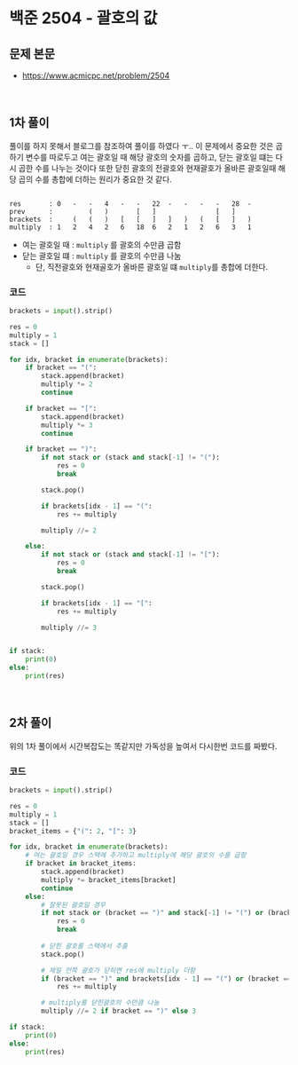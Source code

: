# 백준 2504 - 괄호의 값

## 문제 본문

- https://www.acmicpc.net/problem/2504

<br>

## 1차 풀이

풀이를 하지 못해서 블로그를 참조하여 풀이를 하였다 ㅜ.. 이 문제에서 중요한 것은 곱하기 변수를 따로두고 여는 괄호일 때 해당 괄호의 숫자를 곱하고, 닫는 괄호일 떄는 다시 곱한 수를 나누는 것이다 또한 닫힌 괄호의 전괄호와 현재괄호가 올바른 괄호일때 해당 곱의 수를 총합에 더하는 원리가 중요한 것 같다.

```                

res       : 0   -   -   4   -   -   22  -   -   -   -   28  -
prev      :         (   )       [   ]               [   ]       
brackets  :     (   (   )   [   [   ]   ]   )   (   [   ]   )
multiply  : 1   2   4   2   6   18  6   2   1   2   6   3   1
```

- 여는 괄호일 때 : `multiply` 를 괄호의 수만큼 곱함
- 닫는 괄호일 떄 : `multiply` 를 괄호의 수만큼 나눔
  - 단, 직전괄호와 현재골호가 올바른 괄호일 떄  `multiply`를 총합에 더한다.


### 코드

```python
brackets = input().strip()

res = 0
multiply = 1
stack = []

for idx, bracket in enumerate(brackets):
    if bracket == "(":
        stack.append(bracket)
        multiply *= 2
        continue

    if bracket == "[":
        stack.append(bracket)
        multiply *= 3
        continue

    if bracket == ")":
        if not stack or (stack and stack[-1] != "("):
            res = 0
            break

        stack.pop()

        if brackets[idx - 1] == "(":
            res += multiply

        multiply //= 2

    else:
        if not stack or (stack and stack[-1] != "["):
            res = 0
            break

        stack.pop()

        if brackets[idx - 1] == "[":
            res += multiply

        multiply //= 3


if stack:
    print(0)
else:
    print(res)
```

<br>

## 2차 풀이

위의 1차 풀이에서 시간복잡도는 똑같지만 가독성을 높여서 다시한번 코드를 짜봤다.

### 코드

```python
brackets = input().strip()

res = 0
multiply = 1
stack = []
bracket_items = {"(": 2, "[": 3}

for idx, bracket in enumerate(brackets):
    # 여는 괄호일 경우 스택에 추가하고 multiply에 해당 괄호의 수를 곱함
    if bracket in bracket_items:
        stack.append(bracket)
        multiply *= bracket_items[bracket]
        continue
    else:
        # 잘못된 괄호일 경우
        if not stack or (bracket == ")" and stack[-1] != "(") or (bracket == "]" and stack[-1] != "["):
            res = 0
            break
        
        # 닫힌 괄호를 스택에서 추출
        stack.pop()

        # 제일 안쪽 괄호가 닫히면 res에 multiply 더함
        if (bracket == ")" and brackets[idx - 1] == "(") or (bracket == "]" and brackets[idx - 1] == "["):
            res += multiply

        # multiply를 닫힌괄호의 수만큼 나눔
        multiply //= 2 if bracket == ")" else 3

if stack:
    print(0)
else:
    print(res)
```